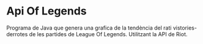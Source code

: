 # Api Of Legends

Programa de Java que genera una grafica de la tendència del rati vistories-derrotes de les partides de League Of Legends. Utilitzant la API de Riot.  
